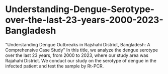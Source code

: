 # Understanding-Dengue-Serotype-over-the-last-23-years-2000-2023-Bangladesh
"Understanding Dengue Outbreaks in Rajshahi District, Bangladesh: A Comprehensive Case Study" In this title, we analyze the dengue serotype over the last 23 years, from 2000 to 2023, where our study area was Rajahahi District. We conduct our study on the serotype of dengue in the infected patient and test the sample by Rt-PCR.
